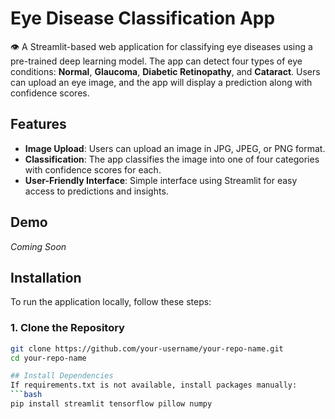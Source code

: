 # Eye Disease Classification App

👁️ A Streamlit-based web application for classifying eye diseases using a pre-trained deep learning model. The app can detect four types of eye conditions: **Normal**, **Glaucoma**, **Diabetic Retinopathy**, and **Cataract**. Users can upload an eye image, and the app will display a prediction along with confidence scores.

## Features

- **Image Upload**: Users can upload an image in JPG, JPEG, or PNG format.
- **Classification**: The app classifies the image into one of four categories with confidence scores for each.
- **User-Friendly Interface**: Simple interface using Streamlit for easy access to predictions and insights.

## Demo

*Coming Soon*

## Installation

To run the application locally, follow these steps:

### 1. Clone the Repository
```bash
git clone https://github.com/your-username/your-repo-name.git
cd your-repo-name  

## Install Dependencies
If requirements.txt is not available, install packages manually:
```bash
pip install streamlit tensorflow pillow numpy
